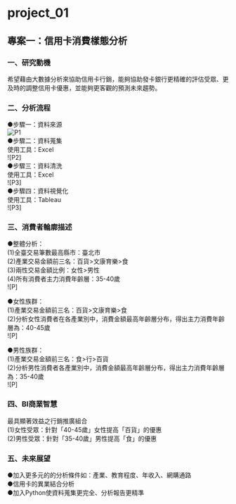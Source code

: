 # project_01

## 專案一：信用卡消費樣態分析</br>
### 一、研究動機</br>
希望藉由大數據分析來協助信用卡行銷，能夠協助發卡銀行更精確的評估受眾、更及時的調整信用卡優惠，並能夠更客觀的預測未來趨勢。</br>
### 二、分析流程</br>
  ●步驟一：資料來源</br>
    ![P1]("C:\Users\user\OneDrive\桌面\圖一.png")</br>
  ●步驟二：資料蒐集</br>
    使用工具：Excel</br>
    ![P2]</br>
  ●步驟三：資料清洗</br>
    使用工具：Excel</br>
    ![P3]</br>
  ●步驟四：資料視覺化</br>
    使用工具：Tableau</br>
    ![P3]</br>
  
  
### 三、消費者輪廓描述</br>
  ●整體分析：</br>
    (1)全臺交易筆數最高縣市：臺北市</br>
    (2)產業交易金額前三名：百貨>文康育樂>食</br>
    (3)兩性交易金額比例：女性>男性</br>
    (4)所有消費者主力消費年齡層：35-40歲</br>
    ![P]</br>
  
  ●女性族群：</br>
    (1)產業交易金額前三名：百貨>文康育樂>食</br>
    (2)分析女性消費者在各產業別中，消費金額最高年齡層分布，得出主力消費年齡層為：40-45歲  </br>
    ![P]</br>
  
  ●男性族群：</br>
    (1)產業交易金額前三名：食>行>百貨</br>
    (2)分析男性消費者各產業別中，消費金額最高年齡層分布，得出主力消費年齡層為：35-40歲  </br>
    ![P]</br>
  
### 四、BI商業智慧</br>
  最具顯著效益之行銷推廣組合</br>
  (1)女性受眾：針對「40-45歲」女性提高「百貨」的優惠</br>
  (2)男性受眾：針對「35-40歲」男性提高「食」的優惠</br>
  
### 五、未來展望</br>
  ●加入更多元的的分析條件如：產業、教育程度、年收入、網購通路</br>
  ●信用卡的異業結合分析</br>
  ●加入Python使資料蒐集更完全、分析報告更精準</br>

